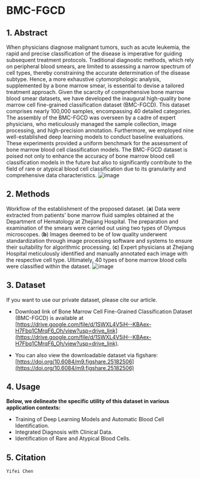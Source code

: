 # BMC-FGCD

## 1. Abstract

When physicians diagnose malignant tumors, such as acute leukemia, the rapid and precise classification of the disease is imperative for guiding subsequent treatment protocols. Traditional diagnostic methods, which rely on peripheral blood smears, are limited to assessing a narrow spectrum of cell types, thereby constraining the accurate determination of the disease subtype. Hence, a more exhaustive cytomorphologic analysis, supplemented by a bone marrow smear, is essential to devise a tailored treatment approach. Given the scarcity of comprehensive bone marrow blood smear datasets, we have developed the inaugural high-quality bone marrow cell fine-grained classification dataset (BMC-FGCD). This dataset comprises nearly 100,000 samples, encompassing 40 detailed categories. The assembly of the BMC-FGCD was overseen by a cadre of expert physicians, who meticulously managed the sample collection, image processing, and high-precision annotation. Furthermore, we employed nine well-established deep learning models to conduct baseline evaluations. These experiments provided a uniform benchmark for the assessment of bone marrow blood cell classification models. The BMC-FGCD dataset is poised not only to enhance the accuracy of bone marrow blood cell classification models in the future but also to significantly contribute to the field of rare or atypical blood cell classification due to its granularity and comprehensive data characteristics.
![image](img/fig1combined.png)

## 2. Methods

Workflow of the establishment of the proposed dataset. (**a**) Data were extracted from patients' bone marrow fluid samples obtained at the Department of Hematology at Zhejiang Hospital. The preparation and examination of the smears were carried out using two types of Olympus microscopes. (**b**) Images deemed to be of low quality underwent standardization through image processing software and systems to ensure their suitability for algorithmic processing. (**c**) Expert physicians at Zhejiang Hospital meticulously identified and manually annotated each image with the respective cell type. Ultimately, 40 types of bone marrow blood cells were classified within the dataset.
![image](img/fig2process.png)

## 3. Dataset

If you want to use our private dataset, please cite our article.

- Download link of Bone Marrow Cell Fine-Grained Classification Dataset (BMC-FGCD) is available at [https://drive.google.com/file/d/1SWXL4V5iH--KBAex-H7Fbq1CMrqF6_Oh/view?usp=drive_link](https://drive.google.com/file/d/1SWXL4V5iH--KBAex-H7Fbq1CMrqF6_Oh/view?usp=drive_link).

- You can also view the downloadable dataset via figshare: [https://doi.org/10.6084/m9.figshare.25182506](https://doi.org/10.6084/m9.figshare.25182506)

## 4. Usage

**Below, we delineate the specific utility of this dataset in various application contexts:**

- Training of Deep Learning Models and Automatic Blood Cell Identification.
- Integrated Diagnosis with Clinical Data.
- Identification of Rare and Atypical Blood Cells.

## 5. Citation
```
Yifei Chen
```
